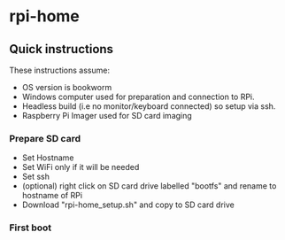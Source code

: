 # rpi-home

## Quick instructions
These instructions assume:
 - OS version is bookworm
 - Windows computer used for preparation and connection to RPi.
 - Headless build (i.e no monitor/keyboard connected) so setup via ssh.
 - Raspberry Pi Imager used for SD card imaging

### Prepare SD card
 - Set Hostname
 - Set WiFi only if it will be needed
 - Set ssh
 - (optional) right click on SD card drive labelled "bootfs" and rename to hostname of RPi
 - Download "rpi-home_setup.sh" and copy to SD card drive
 
### First boot
